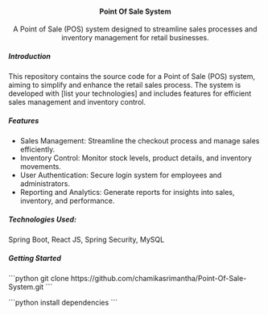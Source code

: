 <h4 align="center"> Point Of Sale System </h4>
<div align="center">A Point of Sale (POS) system designed to streamline sales processes and inventory management for retail businesses.</div>

<h5>Introduction</h5>
<div>This repository contains the source code for a Point of Sale (POS) system, aiming to simplify and enhance the retail sales process. The system is developed with [list your technologies] and includes features for efficient sales management and inventory control.</div>

<h5>Features</h5>
<ul>
<li>Sales Management: Streamline the checkout process and manage sales efficiently.</li>
<li>Inventory Control: Monitor stock levels, product details, and inventory movements.</li>
<li>User Authentication: Secure login system for employees and administrators.</li>
<li>Reporting and Analytics: Generate reports for insights into sales, inventory, and performance.</li>
</ul>

<h5>Technologies Used:</h5>
<p>Spring Boot, React JS, Spring Security, MySQL</p>

<h5>Getting Started</h5>
```python
git clone https://github.com/chamikasrimantha/Point-Of-Sale-System.git
```
<p></P>
```python
install dependencies
```